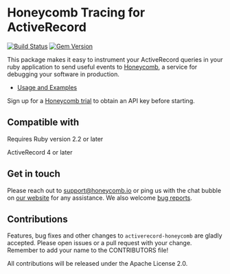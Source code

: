 # Honeycomb Tracing for ActiveRecord

[![Build Status](https://travis-ci.org/honeycombio/activerecord-honeycomb.svg?branch=master)](https://travis-ci.org/honeycombio/activerecord-honeycomb)
[![Gem Version](https://badge.fury.io/rb/activerecord-honeycomb.svg)](https://badge.fury.io/rb/activerecord-honeycomb)

This package makes it easy to instrument your ActiveRecord queries in your ruby application to send useful events to [Honeycomb](https://www.honeycomb.io), a service for debugging your software in production.
- [Usage and Examples](https://docs.honeycomb.io/getting-data-in/beelines/ruby-beeline/)

Sign up for a [Honeycomb
trial](https://ui.honeycomb.io/signup) to obtain an API key before starting.

## Compatible with

Requires Ruby version 2.2 or later

ActiveRecord 4 or later

## Get in touch

Please reach out to [support@honeycomb.io](mailto:support@honeycomb.io) or ping
us with the chat bubble on [our website](https://www.honeycomb.io) for any
assistance. We also welcome [bug reports](https://github.com/honeycombio/activerecord-honeycomb/issues).

## Contributions

Features, bug fixes and other changes to `activerecord-honeycomb` are gladly accepted. Please
open issues or a pull request with your change. Remember to add your name to the
CONTRIBUTORS file!

All contributions will be released under the Apache License 2.0.
